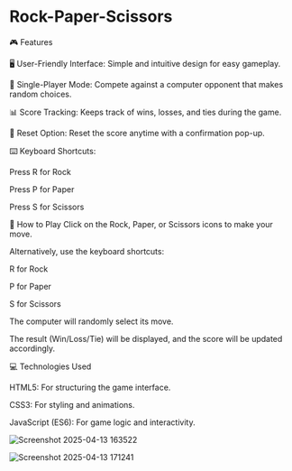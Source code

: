 # Rock-Paper-Scissors
🎮 Features

🖥️ User-Friendly Interface: Simple and intuitive design for easy gameplay.

🤖 Single-Player Mode: Compete against a computer opponent that makes random choices.

📊 Score Tracking: Keeps track of wins, losses, and ties during the game.

🔄 Reset Option: Reset the score anytime with a confirmation pop-up.

⌨️ Keyboard Shortcuts:

Press R for Rock

Press P for Paper

Press S for Scissors

🚀 How to Play
Click on the Rock, Paper, or Scissors icons to make your move.

Alternatively, use the keyboard shortcuts:

R for Rock

P for Paper

S for Scissors

The computer will randomly select its move.

The result (Win/Loss/Tie) will be displayed, and the score will be updated accordingly.


💻 Technologies Used

HTML5: For structuring the game interface.

CSS3: For styling and animations.

JavaScript (ES6): For game logic and interactivity.

![Screenshot 2025-04-13 163522](https://github.com/user-attachments/assets/4f531a22-e088-4cba-bce3-c258d42a6a08)

![Screenshot 2025-04-13 171241](https://github.com/user-attachments/assets/55708817-0a01-40a0-84e7-eb23b3ec7a95)
